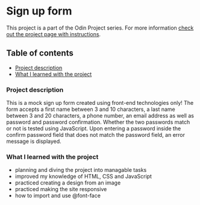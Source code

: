 # Sign up form

This project is a part of the Odin Project series. For more information [check out the project page with instructions](https://www.theodinproject.com/lessons/node-path-intermediate-html-and-css-sign-up-form).

## Table of contents
- [Project description](#Project-description)
- [What I learned with the project](#What-I-learned-with-the-project)

### Project description
This is a mock sign up form created using front-end technologies only!
The form accepts a first name between 3 and 10 characters, a last name between 3 and 20 characters, a phone number, an email address as well as password and password confirmation.
Whether the two passwords match or not is tested using JavaScript. Upon entering a password inside the confirm password field that does not match the password field, an error message is displayed.

### What I learned with the project
- planning and diving the project into managable tasks
- improved my knowledge of HTML, CSS and JavaScript
- practiced creating a design from an image
- practiced making the site responsive
- how to import and use @font-face

